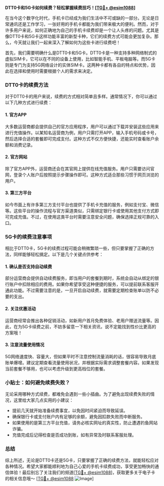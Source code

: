 **DTT0卡和5G卡如何续费？轻松掌握续费技巧！[[TG💪+ @esim1088](https://t.me/s/esim1088)]**

在当今这个数字化时代，手机卡已经成为我们生活中不可或缺的一部分。无论是日常通讯还是工作学习，一张好用的手机卡都能为我们带来极大的便利。然而，对于许多用户来说，如何正确地为自己的手机卡续费却是一个让人头疼的问题。尤其是像DTT0卡和5G卡这样功能丰富的新型卡种，它们的续费方式可能会更加复杂。那么，今天就让我们一起来深入了解如何为这些卡进行续费吧！

首先，我们需要明确什么是DTT0卡和5G卡。DTT0卡是一种支持多种网络制式的虚拟SIM卡，它可以在不同的设备上使用，比如智能手机、平板电脑等。而5G卡则是专门为支持5G网络设计的实体SIM卡。这两种卡都有各自的特点和优势，因此在选择和使用时需要根据个人的需求来决定。

### DTT0卡的续费方法

对于DTT0卡的用户来说，续费的方式相对简单且多样。通常情况下，你可以通过以下几种方式进行续费：

#### 1. **官方APP**
大多数运营商都会提供自己的官方应用程序，用户可以通过下载并安装这些应用来进行充值操作。以某知名运营商为例，用户只需打开APP，输入手机号码或卡号，然后选择合适的套餐即可完成支付。这种方式不仅方便快捷，还能实时查看账户余额和消费记录。

#### 2. **官方网站**
除了官方APP外，运营商还会在其官网上提供在线充值服务。用户只需要访问官网，登录个人账户后按照提示步骤操作即可。这种方式适合那些习惯于网页浏览的用户。

#### 3. **第三方平台**
如今市面上有许多第三方支付平台也提供了手机卡充值的服务，例如支付宝、微信等。这些平台的操作流程与官方渠道类似，只需绑定银行卡或使用其他支付方式即可完成充值。不过，在使用这类平台时需要注意安全问题，确保选择正规可靠的入口。

### 5G卡的续费注意事项

相比于DTT0卡，5G卡的续费过程可能会稍微繁琐一些，但只要掌握了正确的方法，同样能够轻松搞定。以下是几个关键点供参考：

#### 1. **确认是否支持自动续费**
部分运营商会提供自动续费服务，即当用户的套餐到期时，系统会自动从绑定的银行账户中扣除相应的费用。如果你希望享受这种便捷的服务，可以提前联系客服开通此功能。不过需要注意的是，一旦开启自动续费，就需要定期检查账单以防不必要的支出。

#### 2. **关注优惠活动**
运营商经常会推出各种促销活动，如新用户首月免费体验、老用户赠送流量等。因此，在为5G卡续费之前，不妨多留意一下相关资讯，说不定能找到性价比更高的方案哦！

#### 3. **注意流量使用情况**
5G网络速度快、容量大，但如果平时不注意控制流量消耗的话，很容易导致月底账单爆增。建议定期查看流量使用状况，并根据实际需求调整套餐内容。如果发现当前套餐不够用，也可以考虑升级到更高档位的套餐。

### 小贴士：如何避免续费失败？

无论采用哪种方式续费，都难免会遇到一些小插曲。为了避免出现续费失败的情况，这里给大家几点实用的小建议：

- 提前几天就开始准备续费事宜，以免因时间紧迫而导致延误。
- 确保银行卡或支付账户内有足够的余额，避免因扣款失败而中断服务。
- 如果使用的是第三方平台充值，请务必核实网址的真实性，防止遭遇钓鱼网站诈骗。
- 充值完成后记得检查是否成功到账，如有异常及时联系客服处理。

### 总结

综上所述，无论是DTT0卡还是5G卡，只要掌握了正确的续费方法，就能轻松应对各种情况。希望大家都能顺利地为自己心爱的手机卡续费成功，享受更加畅快的通信体验！最后别忘了关注我们的频道[[TG💪+ @esim1088](https://t.me/s/esim1088)]，获取更多关于电子卡的相关信息哦～ [[TG💪+ @esim1088](https://t.me/s/esim1088) ![Image](https://i.postimg.cc/4NQfJmqS/Snipaste-2025-05-13-00-14-12.png)]